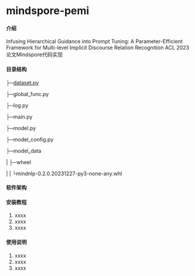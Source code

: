 # mindspore-pemi

#### 介绍
Infusing Hierarchical Guidance into Prompt Tuning: A Parameter-Efficient Framework for Multi-level Implicit Discourse Relation Recognition
ACL 2023论文Mindspore代码实现

#### 目录结构
├─[dataset.py](dataset.py)

├─global_func.py

├─log.py

├─main.py

├─model.py

├─model_config.py

├─model_data

|     ├─wheel

|     |   └mindnlp-0.2.0.20231227-py3-none-any.whl

#### 软件架构


#### 安装教程

1.  xxxx
2.  xxxx
3.  xxxx

#### 使用说明

1.  xxxx
2.  xxxx
3.  xxxx
